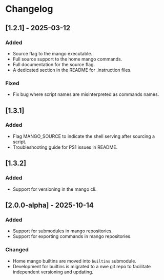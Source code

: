 # Changelog

## [1.2.1] - 2025-03-12

### Added

- Source flag to the mango executable.
- Full source support to the home mango commands.
- Full documentation for the source flag.
- A dedicated section in the README for .instruction files.

### Fixed

- Fix bug where script names are misinterpreted as commands names.

## [1.3.1]

### Added

- Flag MANGO_SOURCE to indicate the shell serving after sourcing a script.
- Troubleshooting guide for PS1 issues in README.

## [1.3.2]

### Added

- Support for versioning in the mango cli.

## [2.0.0-alpha] - 2025-10-14

### Added

- Support for submodules in mango repositories.
- Support for exporting commands in mango repositories.

### Changed

- Home mango builtins are moved into `builtins` submodule.
- Development for builtins is migrated to a nwe git repo to facilitate independent versioning and updating.
